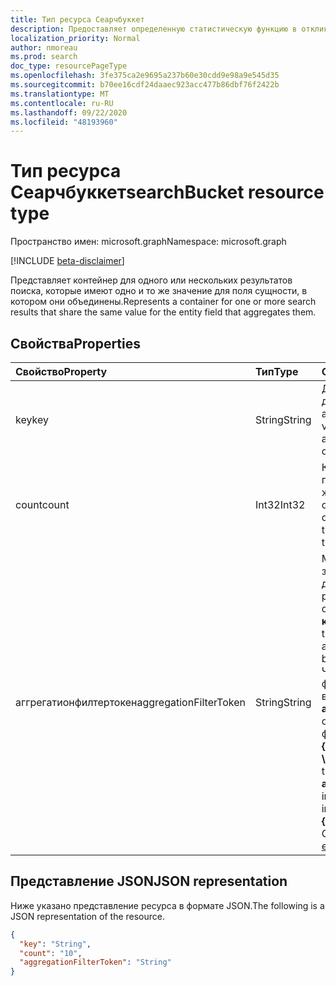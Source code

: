 ```yaml
---
title: Тип ресурса Сеарчбуккет
description: Предоставляет определенную статистическую функцию в отклике, значение определенного сегмента.
localization_priority: Normal
author: nmoreau
ms.prod: search
doc_type: resourcePageType
ms.openlocfilehash: 3fe375ca2e9695a237b60e30cdd9e98a9e545d35
ms.sourcegitcommit: b70ee16cdf24daaec923acc477b86dbf76f2422b
ms.translationtype: MT
ms.contentlocale: ru-RU
ms.lasthandoff: 09/22/2020
ms.locfileid: "48193960"
---
```

# <a name="searchbucket-resource-type"></a><span data-ttu-id="affb0-103">Тип ресурса Сеарчбуккет</span><span class="sxs-lookup"><span data-stu-id="affb0-103">searchBucket resource type</span></span>

<span data-ttu-id="affb0-104">Пространство имен: microsoft.graph</span><span class="sxs-lookup"><span data-stu-id="affb0-104">Namespace: microsoft.graph</span></span>

[!INCLUDE [beta-disclaimer](../../includes/beta-disclaimer.md)]

<span data-ttu-id="affb0-105">Представляет контейнер для одного или нескольких результатов поиска, которые имеют одно и то же значение для поля сущности, в котором они объединены.</span><span class="sxs-lookup"><span data-stu-id="affb0-105">Represents a container for one or more search results that share the same value for the entity field that aggregates them.</span></span> 



## <a name="properties"></a><span data-ttu-id="affb0-106">Свойства</span><span class="sxs-lookup"><span data-stu-id="affb0-106">Properties</span></span>

| <span data-ttu-id="affb0-107">Свойство</span><span class="sxs-lookup"><span data-stu-id="affb0-107">Property</span></span>     | <span data-ttu-id="affb0-108">Тип</span><span class="sxs-lookup"><span data-stu-id="affb0-108">Type</span></span>        | <span data-ttu-id="affb0-109">Описание</span><span class="sxs-lookup"><span data-stu-id="affb0-109">Description</span></span> |
|:-------------|:------------|:------------|
|<span data-ttu-id="affb0-110">key</span><span class="sxs-lookup"><span data-stu-id="affb0-110">key</span></span>|<span data-ttu-id="affb0-111">String</span><span class="sxs-lookup"><span data-stu-id="affb0-111">String</span></span>| <span data-ttu-id="affb0-112">Дискретное значение поля, для которого рассчитано агрегирование.</span><span class="sxs-lookup"><span data-stu-id="affb0-112">The discrete value of the field that an aggregation was computed on.</span></span>|
|<span data-ttu-id="affb0-113">count</span><span class="sxs-lookup"><span data-stu-id="affb0-113">count</span></span>|<span data-ttu-id="affb0-114">Int32</span><span class="sxs-lookup"><span data-stu-id="affb0-114">Int32</span></span>| <span data-ttu-id="affb0-115">Количество совпадений поиска, имеющих одно и то же значение, указанное в свойстве **Key** .</span><span class="sxs-lookup"><span data-stu-id="affb0-115">The number of search matches that share the same value specified in the **key** property.</span></span> |
|<span data-ttu-id="affb0-116">аггрегатионфилтертокен</span><span class="sxs-lookup"><span data-stu-id="affb0-116">aggregationFilterToken</span></span>|<span data-ttu-id="affb0-117">String</span><span class="sxs-lookup"><span data-stu-id="affb0-117">String</span></span>| <span data-ttu-id="affb0-118">Маркер, содержащий закодированный фильтр для объединения результатов поиска по определенному значению **ключа** .</span><span class="sxs-lookup"><span data-stu-id="affb0-118">A token containing the encoded filter to aggregate search matches by the specific **key** value.</span></span> <span data-ttu-id="affb0-119">Чтобы использовать фильтр, передайте маркер в качестве части свойства **аггрегатионфилтер** объекта **сеарчрекуест** в формате **"{Field}: \\ " {аггрегатионфилтертокен} \\ ""**.</span><span class="sxs-lookup"><span data-stu-id="affb0-119">To use the filter, pass the token as part of the **aggregationFilter** property in a **searchRequest** object, in the format **"{field}:\\"{aggregationFilterToken}\\""**.</span></span> <span data-ttu-id="affb0-120">См. [пример](/graph/search-concept-aggregation#example-2-apply-an-aggregation-filter-based-on-a-previous-request).</span><span class="sxs-lookup"><span data-stu-id="affb0-120">See an [example](/graph/search-concept-aggregation#example-2-apply-an-aggregation-filter-based-on-a-previous-request).</span></span>|

## <a name="json-representation"></a><span data-ttu-id="affb0-121">Представление JSON</span><span class="sxs-lookup"><span data-stu-id="affb0-121">JSON representation</span></span>

<span data-ttu-id="affb0-122">Ниже указано представление ресурса в формате JSON.</span><span class="sxs-lookup"><span data-stu-id="affb0-122">The following is a JSON representation of the resource.</span></span>

<!-- {
  "blockType": "resource",
  "optionalProperties": [

  ],
  "@odata.type": "microsoft.graph.searchBucket",
  "baseType": null
}-->

```json
{
  "key": "String",
  "count": "10",  
  "aggregationFilterToken": "String"
}
```
